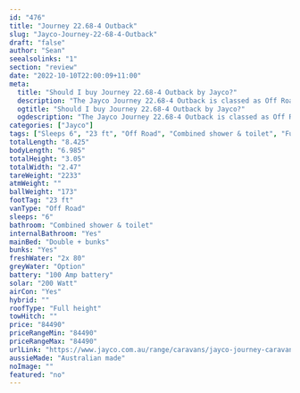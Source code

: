 ```yaml
---
id: "476"
title: "Journey 22.68-4 Outback"
slug: "Jayco-Journey-22-68-4-Outback"
draft: "false"
author: "Sean"
seealsolinks: "1"
section: "review"
date: "2022-10-10T22:00:09+11:00"
meta:
  title: "Should I buy Journey 22.68-4 Outback by Jayco?"
  description: "The Jayco Journey 22.68-4 Outback is classed as Off Road, and sleeps 6 people. It is Australian made and comes in at 23 ft. It generally has Combined shower & toilet."
  ogtitle: "Should I buy Journey 22.68-4 Outback by Jayco?"
  ogdescription: "The Jayco Journey 22.68-4 Outback is classed as Off Road, and sleeps 6 people. It is Australian made and comes in at 23 ft. It generally has Combined shower & toilet."
categories: ["Jayco"]
tags: ["Sleeps 6", "23 ft", "Off Road", "Combined shower & toilet", "Full height", "80 - 100k"]
totalLength: "8.425"
bodyLength: "6.985"
totalHeight: "3.05"
totalWidth: "2.47"
tareWeight: "2233"
atmWeight: ""
ballWeight: "173"
footTag: "23 ft"
vanType: "Off Road"
sleeps: "6"
bathroom: "Combined shower & toilet"
internalBathroom: "Yes"
mainBed: "Double + bunks"
bunks: "Yes"
freshWater: "2x 80"
greyWater: "Option"
battery: "100 Amp battery"
solar: "200 Watt"
airCon: "Yes"
hybrid: ""
roofType: "Full height"
towHitch: ""
price: "84490"
priceRangeMin: "84490"
priceRangeMax: "84490"
urlLink: "https://www.jayco.com.au/range/caravans/jayco-journey-caravan/floor-plans/outback/journey-2268-4objy-my22"
aussieMade: "Australian made"
noImage: ""
featured: "no"
---
```

